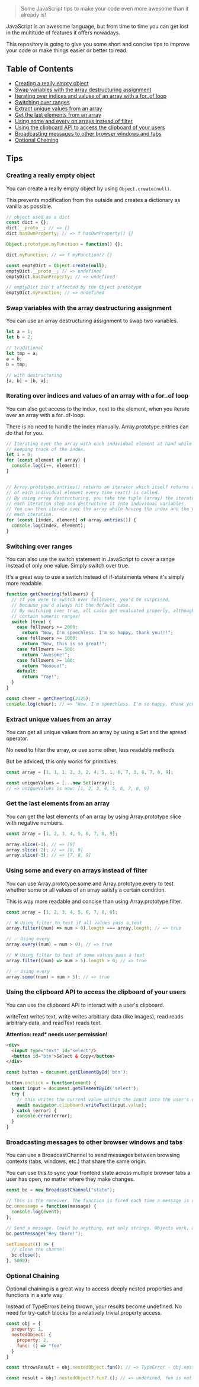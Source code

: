> Some JavaScript tips to make your code even more awesome than it already is!

JavaScript is an awesome language, but from time to time you can get lost in the multitude of features it offers nowadays.

This repository is going to give you some short and concise tips to improve your code or make things easier or better to read.

## Table of Contents
- [Creating a really empty object](#creating-a-really-empty-object)
- [Swap variables with the array destructuring assignment](#swap-variables-with-the-array-destructuring-assignment)
- [Iterating over indices and values of an array with a for..of loop](#iterating-over-indices-and-values-of-an-array-with-a-forof-loop)
- [Switching over ranges](#switching-over-ranges)
- [Extract unique values from an array](#extract-unique-values-from-an-array)
- [Get the last elements from an array](#get-the-last-elements-from-an-array)
- [Using some and every on arrays instead of filter](#using-some-and-every-on-arrays-instead-of-filter)
- [Using the clipboard API to access the clipboard of your users](#using-the-clipboard-api-to-access-the-clipboard-of-your-users)
- [Broadcasting messages to other browser windows and tabs](#broadcasting-messages-to-other-browser-windows-and-tabs)
- [Optional Chaining](#optional-chaining)

## Tips
### Creating a really empty object
You can create a really empty object by using `Object.create(null)`.

This prevents modification from the outside and creates a dictionary as vanilla as possible.

```JavaScript
// object used as a dict
const dict = {};
dict.__proto__; // => {}
dict.hasOwnProperty; // => f hasOwnProperty() {}

Object.prototype.myFunction = function() {};

dict.myFunction; // => f myFunction() {}

const emptyDict = Object.create(null);
emptyDict.__proto__; // => undefined
emptyDict.hasOwnProperty; // => undefined

// emptyDict isn't affected by the Object prototype
emptyDict.myFunction; // => undefined
```

### Swap variables with the array destructuring assignment
You can use an array destructuring assignment to swap two variables.

```JavaScript
let a = 1;
let b = 2;

// traditional
let tmp = a;
a = b;
b = tmp;

// with destructuring
[a, b] = [b, a];
```

### Iterating over indices and values of an array with a for..of loop
You can also get access to the index, next to the element, when you iterate over an array with a for..of-loop.

There is no need to handle the index manually. Array.prototype.entries can do that for you.

```JavaScript
// Iterating over the array with each individual element at hand while separately
// keeping track of the index.
let i = 0;
for (const element of array) {
  console.log(i++, element);
}


// Array.prototype.entries() returns an iterator which itself returns an array instead
// of each individual element every time next() is called.
// By using array destructuring, you take the tuple (array) the iterator returns on
// each iteration step and destructure it into individual variables.
// You can then iterate over the array while having the index and the element at hand on
// each iteration.
for (const [index, element] of array.entries()) {
  console.log(index, element);
}
```

### Switching over ranges
You can also use the switch statement in JavaScript to cover a range instead of only one value. Simply switch over true.

It's a great way to use a switch instead of if-statements where it's simply more readable.

```JavaScript
function getCheering(followers) {
  // If you were to switch over followers, you'd be surprised,
  // because you'd always hit the default case.
  // By switching over true, all cases get evaluated properly, although they
  // contain numeric ranges!
  switch (true) {
    case followers >= 2000:
      return "Wow, I'm speechless. I'm so happy, thank you!!!";
    case followers >= 1000:
      return "Wow, this is so great!";
    case followers >= 500:
      return "Awesome!";
    case followers >= 100:
      return "Wooooo!";
    default:
      return "Yay!";
  }
}

const cheer = getCheering(2125);
console.log(cheer); // => "Wow, I'm speechless. I'm so happy, thank you!!!"
```

### Extract unique values from an array
You can get all unique values from an array by using a Set and the spread operator.

No need to filter the array, or use some other, less readable methods.

But be adviced, this only works for primitives.

```JavaScript
const array = [1, 1, 1, 2, 3, 2, 4, 5, 1, 6, 7, 3, 8, 7, 6, 9];

const uniqueValues = [...new Set(array)];
// => uniqueValues is now: [1, 2, 3, 4, 5, 6, 7, 8, 9]
```

### Get the last elements from an array
You can get the last elements of an array by using Array.prototype.slice with negative numbers.

```JavaScript
const array = [1, 2, 3, 4, 5, 6, 7, 8, 9];

array.slice(-1); // => [9]
array.slice(-2); // => [8, 9]
array.slice(-3); // => [7, 8, 9]
```

### Using some and every on arrays instead of filter
You can use Array.prototype.some and Array.prototype.every to test whether some or all values of an array satisfy a certain condition.

This is way more readable and concise than using Array.prototype.filter.

```JavaScript
const array = [1, 2, 3, 4, 5, 6, 7, 8, 9];

// ❌ Using filter to test if all values pass a test
array.filter((num) => num > 0).length === array.length; // => true

// ✅ Using every
array.every((num) = num > 0); // => true

// ❌ Using filter to test if some values pass a test
array.filter((num) => num > 5).length > 0; // => true

// ✅ Using every
array.some((num) = num > 5); // => true
```

### Using the clipboard API to access the clipboard of your users
You can use the clipboard API to interact with a user's clipboard.

writeText writes text,
write writes arbitrary data (like images),
read reads arbitrary data,
and readText reads text.

**Attention: read\* needs user permission!**

```HTML
<div>
  <input type="text" id="select"/>
  <button id="btn">Select & Copy</button>
</div>
```

```JavaScript
const button = document.getElementById('btn');

button.onclick = function(event) {
  const input = document.getElementById('select');
  try {
    // this writes the current value within the input into the user's clipboard
    await navigator.clipboard.writeText(input.value);
  } catch (error) {
    console.error(error);
  }
}
```

### Broadcasting messages to other browser windows and tabs
You can use a BroadcastChannel to send messages between browsing contexts (tabs, windows, etc.) that share the same origin.

You can use this to sync your frontend state across multiple browser tabs a user has open, no matter where they make changes.

```JavaScript
const bc = new BroadcastChannel("state");

// This is the receiver. The function is fired each time a message is received.
bc.onmessage = function(message) {
  console.log(event);
};

// Send a message. Could be anything, not only strings. Objects work, as well.
bc.postMessage("Hey there!");

setTimeout(() => {
  // close the channel
  bc.close();
}, 5000);
```

### Optional Chaining
Optional chaining is a great way to access deeply nested properties and functions in a safe way.

Instead of TypeErrors being thrown, your results become undefined. No need for try-catch blocks for a relatively trivial property access.

```JavaScript
const obj = {
  property: 1,
  nestedObject: {
    property: 2,
    func: () => "foo"
  }
}

const throwsResult = obj.nestedObject.fun(); // => TypeError - obj.nestedObject.fun is not a function

const result = obj?.nestedObject?.fun?.(); // => undefined, fun is not found but the optional chaining prevents an error
```
